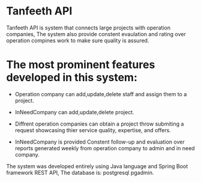 # Tanfeeth API


Tanfeeth API is system that connects large projects with operation companies, The system also provide constent evaulation and rating over operation compines work to make sure quality is assured.

# The most prominent features developed in this system:

- Operation company can add,update,delete staff and assign them to a project.

- InNeedCompany can add,update,delete project.

- Diffrent operation companies can obtain a project throw submiting a request showcasing thier service quality, expertise, and offers.

- InNeedCompany is provided Constent follow-up and evaluation over reports generated weekly from operation company to admin and in need company.


The system was developed entirely using Java language and Spring Boot framework REST API, The database is: postgresql pgadmin.


